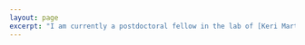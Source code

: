 ```yaml
---
layout: page
excerpt: "I am currently a postdoctoral fellow in the lab of [Keri Martinowich](http://neuroscience.jhu.edu/research/faculty/56) at [The Lieber Institute for Brain Development](www.libd.org) at The Johns Hopkins Medical Campus. I am broadly interested in how neural circuits (groups of neurons that communicate with each other) regulate learning, memory, and decision making. I take a holistic approach to this research by using techniques that measure neuronal activity at the population level to infer how these circuits represent behavior (e.g., calcium imaging, electrophysiology). I also use techniques that measure gene expression to understand which molecules are active within these circuits during behavior (e.g., single-molecule _in situ_ hybridization, RNA-sequencing). My aim is to discover patterns of activity that can be used to understand how neural circuits drive learning and memory-guided behavior in the normal brain, and use this information to identify novel biomarkers for the diagnosis and treatment of learning and memory-associated symptoms in patients with neuropsychiatric disorders such as schizophrenia, post-traumatic stress disorder, and generalized anxiety disorder."
---
```


